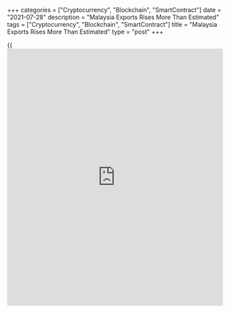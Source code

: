 +++
categories = ["Cryptocurrency", "Blockchain", "SmartContract"]
date = "2021-07-28"
description = "Malaysia Exports Rises More Than Estimated"
tags = ["Cryptocurrency", "Blockchain", "SmartContract"]
title = "Malaysia Exports Rises More Than Estimated"
type = "post"
+++

{{<iframe id="large-banner" src="https://www.bounty.group/#slide=22.0" width="100%" height="600" scrolling="no" style="border: 0px solid rgb(216, 221, 230); border-radius: 3px;">}}

Malaysia's exports rose more than expected in June, data from the
Department of Statistics showed on Wednesday.

Exports grew 27.2 percent year-on-year to MYR 105.5 billion in June.
Economists had expected a rise of 11.7 percent.

Imports grew 32.1 percent annually to MYR 83.2 billion in June.

The trade surplus totaled MYR 22.2 billion in June, which was below the
expected level of MYR 19.0 billion, the agency said.

On a monthly basis, exports gained 14.3 percent in June and imports
increased 5.9 percent.

For comments and feedback [contact](https://www.playgroundfx.com/contact/): editorial@rtt[news](https://www.letsplayfx.com/blog/forex-news-website/).com

[Economic News][1]

 **What parts of the world are seeing the best (and worst) economic
performances lately? Click[here][2] to check out our [Econ Scorecard][2]
and find out! See up-to-the-moment [ranking](https://www.playgroundfx.com/blog/crypto-exchange-ranking/)s for the best and worst
performers in [GDP][3], [unemployment rate][4], [inflation][2] and much
more.**

   1. www.rtt[news](https://www.letsplayfx.com/blog/forex-news-website/).com/Content/EconomicNews.aspx
   2. www.rtt[news](https://www.letsplayfx.com/blog/forex-news-website/).com/economic-scorecard/world-rank/CPI/highest-performance.aspx
   3. www.rtt[news](https://www.letsplayfx.com/blog/forex-news-website/).com/economic-scorecard/world-rank/GDP/highest-performance.aspx
   4. www.rtt[news](https://www.letsplayfx.com/blog/forex-news-website/).com/economic-scorecard/world-rank/unemployment-rate/lowest-performance.aspx